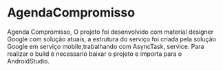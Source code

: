 # AgendaCompromisso
Agenda Compromisso, O projeto foi desenvolvido com material designer Google com solução atuais, a estrutura do serviço foi criada pela solução Google em serviço mobile,trabalhando com AsyncTask, service. Para realizar o build é necessario baixar o projeto e importa para o  AndroidStudio.
